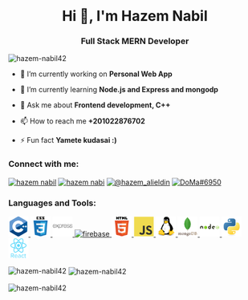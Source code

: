 <div>
    <img src="https://media.tenor.com/GhwNgT8n134AAAAC/death-note-anime.gif" alt="">
</div>

<h1 align="center">Hi 👋, I'm Hazem Nabil</h1>
<h3 align="center">Full Stack MERN Developer</h3>


<p align="left"> <img src="https://komarev.com/ghpvc/?username=hazem-nabil42&label=Profile%20views&color=0e75b6&style=flat" alt="hazem-nabil42" /> </p>

- 🔭 I’m currently working on **Personal Web App**

- 🌱 I’m currently learning **Node.js and Express and mongodp**

- 💬 Ask me about **Frontend development, C++**

- 📫 How to reach me **+201022876702**

- ⚡ Fun fact **Yamete kudasai :)**

<h3 align="left">Connect with me:</h3>
<p align="left">
<a href="https://linkedin.com/in/hazem nabil" target="blank"><img align="center" src="https://raw.githubusercontent.com/rahuldkjain/github-profile-readme-generator/master/src/images/icons/Social/linked-in-alt.svg" alt="hazem nabil" height="30" width="40" /></a>
<a href="https://fb.com/hazem nabi" target="blank"><img align="center" src="https://raw.githubusercontent.com/rahuldkjain/github-profile-readme-generator/master/src/images/icons/Social/facebook.svg" alt="hazem nabi" height="30" width="40" /></a>
<a href="https://www.hackerrank.com/@hazem_alieldin" target="blank"><img align="center" src="https://raw.githubusercontent.com/rahuldkjain/github-profile-readme-generator/master/src/images/icons/Social/hackerrank.svg" alt="@hazem_alieldin" height="30" width="40" /></a>
<a href="https://discord.gg/DoMa#6950" target="blank"><img align="center" src="https://raw.githubusercontent.com/rahuldkjain/github-profile-readme-generator/master/src/images/icons/Social/discord.svg" alt="DoMa#6950" height="30" width="40" /></a>
</p>

<h3 align="left">Languages and Tools:</h3>
<p align="left"> <a href="https://www.w3schools.com/cpp/" target="_blank" rel="noreferrer"> <img src="https://raw.githubusercontent.com/devicons/devicon/master/icons/cplusplus/cplusplus-original.svg" alt="cplusplus" width="40" height="40"/> </a> <a href="https://www.w3schools.com/css/" target="_blank" rel="noreferrer"> <img src="https://raw.githubusercontent.com/devicons/devicon/master/icons/css3/css3-original-wordmark.svg" alt="css3" width="40" height="40"/> </a> <a href="https://expressjs.com" target="_blank" rel="noreferrer"> <img src="https://raw.githubusercontent.com/devicons/devicon/master/icons/express/express-original-wordmark.svg" alt="express" width="40" height="40"/> </a> <a href="https://firebase.google.com/" target="_blank" rel="noreferrer"> <img src="https://www.vectorlogo.zone/logos/firebase/firebase-icon.svg" alt="firebase" width="40" height="40"/> </a> <a href="https://www.w3.org/html/" target="_blank" rel="noreferrer"> <img src="https://raw.githubusercontent.com/devicons/devicon/master/icons/html5/html5-original-wordmark.svg" alt="html5" width="40" height="40"/> </a> <a href="https://developer.mozilla.org/en-US/docs/Web/JavaScript" target="_blank" rel="noreferrer"> <img src="https://raw.githubusercontent.com/devicons/devicon/master/icons/javascript/javascript-original.svg" alt="javascript" width="40" height="40"/> </a> <a href="https://www.linux.org/" target="_blank" rel="noreferrer"> <img src="https://raw.githubusercontent.com/devicons/devicon/master/icons/linux/linux-original.svg" alt="linux" width="40" height="40"/> </a> <a href="https://www.mongodb.com/" target="_blank" rel="noreferrer"> <img src="https://raw.githubusercontent.com/devicons/devicon/master/icons/mongodb/mongodb-original-wordmark.svg" alt="mongodb" width="40" height="40"/> </a> <a href="https://nodejs.org" target="_blank" rel="noreferrer"> <img src="https://raw.githubusercontent.com/devicons/devicon/master/icons/nodejs/nodejs-original-wordmark.svg" alt="nodejs" width="40" height="40"/> </a> <a href="https://www.python.org" target="_blank" rel="noreferrer"> <img src="https://raw.githubusercontent.com/devicons/devicon/master/icons/python/python-original.svg" alt="python" width="40" height="40"/> </a> <a href="https://reactjs.org/" target="_blank" rel="noreferrer"> <img src="https://raw.githubusercontent.com/devicons/devicon/master/icons/react/react-original-wordmark.svg" alt="react" width="40" height="40"/> </a> </p>

<p><img align="left" src="https://github-readme-stats.vercel.app/api/top-langs?username=hazem-nabil42&show_icons=true&locale=en&layout=compact" alt="hazem-nabil42" /></p>

<p>&nbsp;<img align="center" src="https://github-readme-stats.vercel.app/api?username=hazem-nabil42&show_icons=true&locale=en" alt="hazem-nabil42" /></p>

<p><img align="center" src="https://github-readme-streak-stats.herokuapp.com/?user=hazem-nabil42&" alt="hazem-nabil42" /></p>
